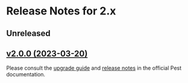# Release Notes for 2.x

## Unreleased

## [v2.0.0 (2023-03-20)](https://github.com/pestphp/pest/compare/v1.4.0...v2.0.0)

Please consult the [upgrade guide](https://pestphp.com/docs/upgrade-guide) and [release notes](https://pestphp.com/docs/announcing-pest2) in the official Pest documentation.
